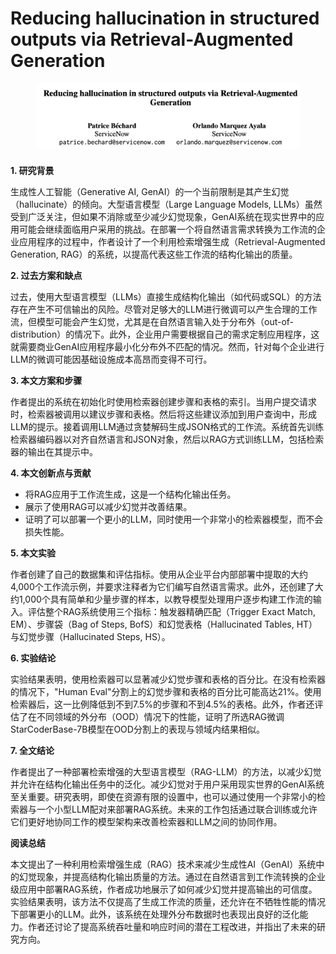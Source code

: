 # Reducing hallucination in structured outputs via Retrieval-Augmented Generation

<figure><img src="../.gitbook/assets/image (2).png" alt=""><figcaption></figcaption></figure>

####

**1. 研究背景**

生成性人工智能（Generative AI, GenAI）的一个当前限制是其产生幻觉（hallucinate）的倾向。大型语言模型（Large Language Models, LLMs）虽然受到广泛关注，但如果不消除或至少减少幻觉现象，GenAI系统在现实世界中的应用可能会继续面临用户采用的挑战。在部署一个将自然语言需求转换为工作流的企业应用程序的过程中，作者设计了一个利用检索增强生成（Retrieval-Augmented Generation, RAG）的系统，以提高代表这些工作流的结构化输出的质量。

**2. 过去方案和缺点**

过去，使用大型语言模型（LLMs）直接生成结构化输出（如代码或SQL）的方法存在产生不可信输出的风险。尽管对足够大的LLM进行微调可以产生合理的工作流，但模型可能会产生幻觉，尤其是在自然语言输入处于分布外（out-of-distribution）的情况下。此外，企业用户需要根据自己的需求定制应用程序，这就需要商业GenAI应用程序最小化分布外不匹配的情况。然而，针对每个企业进行LLM的微调可能因基础设施成本高昂而变得不可行。

**3. 本文方案和步骤**

作者提出的系统在初始化时使用检索器创建步骤和表格的索引。当用户提交请求时，检索器被调用以建议步骤和表格。然后将这些建议添加到用户查询中，形成LLM的提示。接着调用LLM通过贪婪解码生成JSON格式的工作流。系统首先训练检索器编码器以对齐自然语言和JSON对象，然后以RAG方式训练LLM，包括检索器的输出在其提示中。

**4. 本文创新点与贡献**

* 将RAG应用于工作流生成，这是一个结构化输出任务。
* 展示了使用RAG可以减少幻觉并改善结果。
* 证明了可以部署一个更小的LLM，同时使用一个非常小的检索器模型，而不会损失性能。

**5. 本文实验**

作者创建了自己的数据集和评估指标。使用从企业平台内部部署中提取的大约4,000个工作流示例，并要求注释者为它们编写自然语言需求。此外，还创建了大约1,000个具有简单和少量步骤的样本，以教导模型处理用户逐步构建工作流的输入。评估整个RAG系统使用三个指标：触发器精确匹配（Trigger Exact Match, EM）、步骤袋（Bag of Steps, BofS）和幻觉表格（Hallucinated Tables, HT）与幻觉步骤（Hallucinated Steps, HS）。

**6. 实验结论**

实验结果表明，使用检索器可以显著减少幻觉步骤和表格的百分比。在没有检索器的情况下，"Human Eval"分割上的幻觉步骤和表格的百分比可能高达21%。使用检索器后，这一比例降低到不到7.5%的步骤和不到4.5%的表格。此外，作者还评估了在不同领域的外分布（OOD）情况下的性能，证明了所选RAG微调StarCoderBase-7B模型在OOD分割上的表现与领域内结果相似。

**7. 全文结论**

作者提出了一种部署检索增强的大型语言模型（RAG-LLM）的方法，以减少幻觉并允许在结构化输出任务中的泛化。减少幻觉对于用户采用现实世界的GenAI系统至关重要。研究表明，即使在资源有限的设置中，也可以通过使用一个非常小的检索器与一个小型LLM配对来部署RAG系统。未来的工作包括通过联合训练或允许它们更好地协同工作的模型架构来改善检索器和LLM之间的协同作用。

**阅读总结**

本文提出了一种利用检索增强生成（RAG）技术来减少生成性AI（GenAI）系统中的幻觉现象，并提高结构化输出质量的方法。通过在自然语言到工作流转换的企业级应用中部署RAG系统，作者成功地展示了如何减少幻觉并提高输出的可信度。实验结果表明，该方法不仅提高了生成工作流的质量，还允许在不牺牲性能的情况下部署更小的LLM。此外，该系统在处理外分布数据时也表现出良好的泛化能力。作者还讨论了提高系统吞吐量和响应时间的潜在工程改进，并指出了未来的研究方向。

